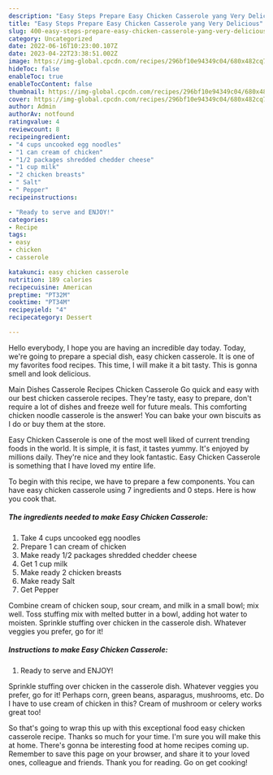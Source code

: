 ```yaml
---
description: "Easy Steps Prepare Easy Chicken Casserole yang Very Delicious"
title: "Easy Steps Prepare Easy Chicken Casserole yang Very Delicious"
slug: 400-easy-steps-prepare-easy-chicken-casserole-yang-very-delicious
category: Uncategorized
date: 2022-06-16T10:23:00.107Z
date: 2023-04-22T23:38:51.002Z
image: https://img-global.cpcdn.com/recipes/296bf10e94349c04/680x482cq70/easy-chicken-casserole-recipe-main-photo.jpg
hideToc: false
enableToc: true
enableTocContent: false
thumbnail: https://img-global.cpcdn.com/recipes/296bf10e94349c04/680x482cq70/easy-chicken-casserole-recipe-main-photo.jpg
cover: https://img-global.cpcdn.com/recipes/296bf10e94349c04/680x482cq70/easy-chicken-casserole-recipe-main-photo.jpg
author: Admin
authorAv: notfound
ratingvalue: 4
reviewcount: 8
recipeingredient:
- "4 cups uncooked egg noodles"
- "1 can cream of chicken"
- "1/2 packages shredded chedder cheese"
- "1 cup milk"
- "2 chicken breasts"
- " Salt"
- " Pepper"
recipeinstructions:

- "Ready to serve and ENJOY!"
categories:
- Recipe
tags:
- easy
- chicken
- casserole

katakunci: easy chicken casserole 
nutrition: 189 calories
recipecuisine: American
preptime: "PT32M"
cooktime: "PT34M"
recipeyield: "4"
recipecategory: Dessert

---
```



Hello everybody, I hope you are having an incredible day today. Today, we're going to prepare a special dish, easy chicken casserole. It is one of my favorites food recipes. This time, I will make it a bit tasty. This is gonna smell and look delicious.

Main Dishes Casserole Recipes Chicken Casserole Go quick and easy with our best chicken casserole recipes. They&#39;re tasty, easy to prepare, don&#39;t require a lot of dishes and freeze well for future meals. This comforting chicken noodle casserole is the answer! You can bake your own biscuits as I do or buy them at the store.

Easy Chicken Casserole is one of the most well liked of current trending foods in the world. It is simple, it is fast, it tastes yummy. It's enjoyed by millions daily. They're nice and they look fantastic. Easy Chicken Casserole is something that I have loved my entire life.


To begin with this recipe, we have to prepare a few components. You can have easy chicken casserole using 7 ingredients and 0 steps. Here is how you cook that.

<!--inarticleads1-->

##### The ingredients needed to make Easy Chicken Casserole:

1. Take 4 cups uncooked egg noodles
1. Prepare 1 can cream of chicken
1. Make ready 1/2 packages shredded chedder cheese
1. Get 1 cup milk
1. Make ready 2 chicken breasts
1. Make ready  Salt
1. Get  Pepper


Combine cream of chicken soup, sour cream, and milk in a small bowl; mix well. Toss stuffing mix with melted butter in a bowl, adding hot water to moisten. Sprinkle stuffing over chicken in the casserole dish. Whatever veggies you prefer, go for it! 

<!--inarticleads2-->

##### Instructions to make Easy Chicken Casserole:


1. Ready to serve and ENJOY!

Sprinkle stuffing over chicken in the casserole dish. Whatever veggies you prefer, go for it! Perhaps corn, green beans, asparagus, mushrooms, etc. Do I have to use cream of chicken in this? Cream of mushroom or celery works great too! 

So that's going to wrap this up with this exceptional food easy chicken casserole recipe. Thanks so much for your time. I'm sure you will make this at home. There's gonna be interesting food at home recipes coming up. Remember to save this page on your browser, and share it to your loved ones, colleague and friends. Thank you for reading. Go on get cooking!
